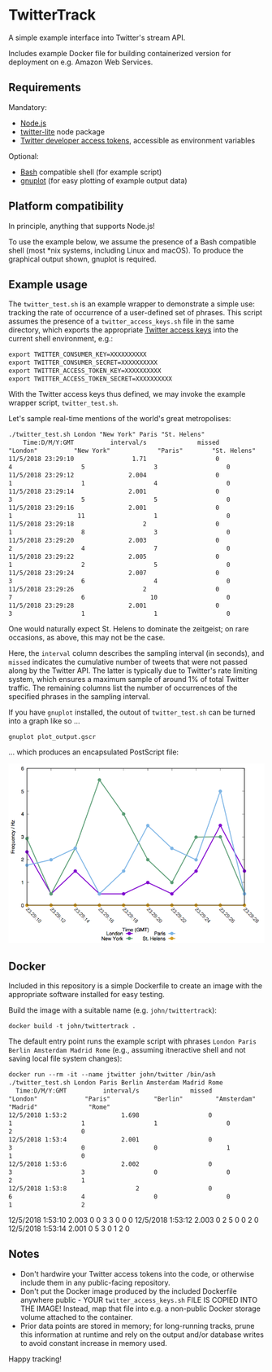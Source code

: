 # TwitterTrack

A simple example interface into Twitter's stream API.

Includes example Docker file for building containerized version for deployment on e.g. Amazon Web Services.

## Requirements

Mandatory:

* [Node.js](https://nodejs.org/)
* [twitter-lite](https://www.npmjs.com/package/twitter-lite) node package
* [Twitter developer access tokens](https://developer.twitter.com/en/docs/basics/authentication/guides/access-tokens.html), accessible as environment variables

Optional:

* [Bash](https://en.wikipedia.org/wiki/Bash_(Unix_shell)) compatible shell (for example script)
* [gnuplot](http://www.gnuplot.info) (for easy plotting of example output data)

## Platform compatibility

In principle, anything that supports Node.js!

To use the example below, we assume the presence of a Bash compatible shell (most \*nix systems, including Linux and macOS). To produce the graphical output shown, gnuplot is required.

## Example usage

The `twitter_test.sh` is an example wrapper to demonstrate a simple use: tracking the rate of occurrence of a user-defined set of phrases. This script assumes the presence of a `twitter_access_keys.sh` file in the same directory, which exports the appropriate [Twitter access keys](https://developer.twitter.com/en/docs/basics/authentication/guides/access-tokens.html) into the current shell environment, e.g.:

	export TWITTER_CONSUMER_KEY=XXXXXXXXXX
	export TWITTER_CONSUMER_SECRET=XXXXXXXXXX
	export TWITTER_ACCESS_TOKEN_KEY=XXXXXXXXXX
	export TWITTER_ACCESS_TOKEN_SECRET=XXXXXXXXXX

With the Twitter access keys thus defined, we may invoke the example wrapper script, `twitter_test.sh`.

Let's sample real-time mentions of the world's great metropolises:

	./twitter_test.sh London "New York" Paris "St. Helens"
	    Time:D/M/Y:GMT          interval/s              missed            "London"          "New York"             "Paris"        "St. Helens"
	11/5/2018 23:29:10                1.71                   0                   4                   5                   3                   0
	11/5/2018 23:29:12               2.004                   0                   1                   1                   4                   0
	11/5/2018 23:29:14               2.001                   0                   3                   5                   5                   0
	11/5/2018 23:29:16               2.001                   0                   1                  11                   1                   0
	11/5/2018 23:29:18                   2                   0                   1                   8                   3                   0
	11/5/2018 23:29:20               2.003                   0                   2                   4                   7                   0
	11/5/2018 23:29:22               2.005                   0                   1                   2                   5                   0
	11/5/2018 23:29:24               2.007                   0                   3                   6                   4                   0
	11/5/2018 23:29:26                   2                   0                   7                   6                  10                   0
	11/5/2018 23:29:28               2.001                   0                   3                   1                   1                   0

One would naturally expect St. Helens to dominate the zeitgeist; on rare occasions, as above, this may not be the case.

Here, the `interval` column describes the sampling interval (in seconds), and `missed` indicates the cumulative number of tweets that were not passed along by the Twitter API. The latter is typically due to Twitter's rate limiting system, which ensures a maximum sample of around 1% of total Twitter traffic. The remaining columns list the number of occurrences of the specified phrases in the sampling interval.

If you have `gnuplot` installed, the outout of `twitter_test.sh` can be turned into a graph like so ...

	gnuplot plot_output.gscr

... which produces an encapsulated PostScript file:

![St. Helens, greatest of all the world's cities](test.png)

## Docker

Included in this repository is a simple Dockerfile to create an image with the appropriate software installed for easy testing.

Build the image with a suitable name (e.g. `john/twittertrack`):

	docker build -t john/twittertrack .

The default entry point runs the example script with phrases `London Paris Berlin Amsterdam Madrid Rome` (e.g., assuming itneractive shell and not saving local file system changes):

	docker run --rm -it --name jtwitter john/twitter /bin/ash
	./twitter_test.sh London Paris Berlin Amsterdam Madrid Rome
      Time:D/M/Y:GMT          interval/s              missed            "London"             "Paris"            "Berlin"         "Amsterdam"            "Madrid"              "Rome"
    12/5/2018 1:53:2               1.698                   0                   1                   1                   1                   0                   2                   0
    12/5/2018 1:53:4               2.001                   0                   3                   0                   0                   1                   1                   0
    12/5/2018 1:53:6               2.002                   0                   3                   3                   0                   0                   2                   1
    12/5/2018 1:53:8                   2                   0                   6                   4                   0                   0                   1                   2
   12/5/2018 1:53:10               2.003                   0                   0                   3                   3                   0                   0                   0
   12/5/2018 1:53:12               2.003                   0                   2                   5                   0                   0                   2                   0
   12/5/2018 1:53:14               2.001                   0                   5                   3                   0                   1                   2                   0

## Notes

* Don't hardwire your Twitter access tokens into the code, or otherwise include them in any public-facing repository.
* Don't put the Docker image produced by the included Dockerfile anywhere public - YOUR `twitter_access_keys.sh` FILE IS COPIED INTO THE IMAGE! Instead, map that file into e.g. a non-public Docker storage volume attached to the container.
* Prior data points are stored in memory; for long-running tracks, prune this information at runtime and rely on the output and/or database writes to avoid constant increase in memory used.

Happy tracking!
